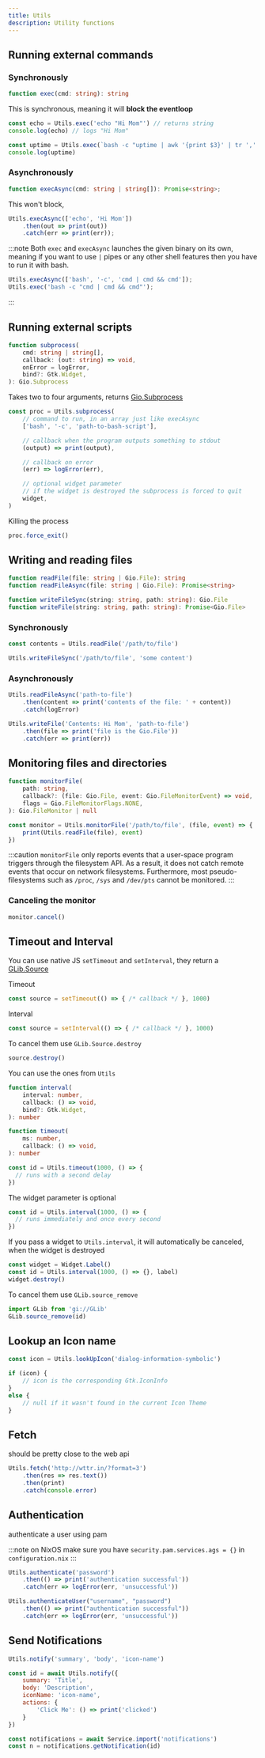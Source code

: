 ```yaml
---
title: Utils
description: Utility functions
---
```


## Running external commands

### Synchronously

```ts
function exec(cmd: string): string
```

This is synchronous, meaning it will **block the eventloop**

```js
const echo = Utils.exec('echo "Hi Mom"') // returns string
console.log(echo) // logs "Hi Mom"
```

```js
const uptime = Utils.exec(`bash -c "uptime | awk '{print $3}' | tr ',' ' '"`)
console.log(uptime)
```

### Asynchronously

```ts
function execAsync(cmd: string | string[]): Promise<string>;
```

This won't block,

```js
Utils.execAsync(['echo', 'Hi Mom'])
    .then(out => print(out))
    .catch(err => print(err));
```

:::note
Both `exec` and `execAsync` launches the given binary on its own,
meaning if you want to use `|` pipes or any other shell features
then you have to run it with bash.

```js
Utils.execAsync(['bash', '-c', 'cmd | cmd && cmd']);
Utils.exec('bash -c "cmd | cmd && cmd"');
```

:::

## Running external scripts

```ts
function subprocess(
    cmd: string | string[],
    callback: (out: string) => void,
    onError = logError,
    bind?: Gtk.Widget,
): Gio.Subprocess
```

Takes two to four arguments, returns [Gio.Subprocess](https://gjs-docs.gnome.org/gio20~2.0/gio.subprocess)

```js
const proc = Utils.subprocess(
    // command to run, in an array just like execAsync
    ['bash', '-c', 'path-to-bash-script'],

    // callback when the program outputs something to stdout
    (output) => print(output),

    // callback on error
    (err) => logError(err),

    // optional widget parameter
    // if the widget is destroyed the subprocess is forced to quit
    widget,
)
```

Killing the process

```js
proc.force_exit()
```

## Writing and reading files

```ts
function readFile(file: string | Gio.File): string
function readFileAsync(file: string | Gio.File): Promise<string>

function writeFileSync(string: string, path: string): Gio.File
function writeFile(string: string, path: string): Promise<Gio.File>
```

### Synchronously

```js
const contents = Utils.readFile('/path/to/file')

Utils.writeFileSync('/path/to/file', 'some content')
```

### Asynchronously

```js
Utils.readFileAsync('path-to-file')
    .then(content => print('contents of the file: ' + content))
    .catch(logError)

Utils.writeFile('Contents: Hi Mom', 'path-to-file')
    .then(file => print('file is the Gio.File'))
    .catch(err => print(err))
```

## Monitoring files and directories

```ts
function monitorFile(
    path: string,
    callback?: (file: Gio.File, event: Gio.FileMonitorEvent) => void,
    flags = Gio.FileMonitorFlags.NONE,
): Gio.FileMonitor | null
```

```js
const monitor = Utils.monitorFile('/path/to/file', (file, event) => {
    print(Utils.readFile(file), event)
})
```

:::caution
`monitorFile` only reports events that a user-space program 
triggers through the filesystem API. As a result, it does not catch
remote events that occur on network filesystems.
Furthermore, most pseudo-filesystems such as `/proc`, `/sys` and `/dev/pts`
cannot be monitored.
:::

### Canceling the monitor

```js
monitor.cancel()
```

## Timeout and Interval

You can use native JS `setTimeout` and `setInterval`, they return a [GLib.Source](https://docs.gtk.org/glib/struct.Source.html)

Timeout

```js
const source = setTimeout(() => { /* callback */ }, 1000)
```

Interval

```js
const source = setInterval(() => { /* callback */ }, 1000)
```

To cancel them use `GLib.Source.destroy`

```js
source.destroy()
```

You can use the ones from `Utils`

```ts
function interval(
    interval: number,
    callback: () => void,
    bind?: Gtk.Widget,
): number

function timeout(
    ms: number,
    callback: () => void,
): number
```

```js
const id = Utils.timeout(1000, () => {
  // runs with a second delay
})
```

The widget parameter is optional

```js
const id = Utils.interval(1000, () => {
  // runs immediately and once every second
})
```

If you pass a widget to `Utils.interval`, it will automatically be canceled,
when the widget is destroyed

```js
const widget = Widget.Label()
const id = Utils.interval(1000, () => {}, label)
widget.destroy()
```

To cancel them use `GLib.source_remove`

```js
import GLib from 'gi://GLib'
GLib.source_remove(id)
```

## Lookup an Icon name

```js
const icon = Utils.lookUpIcon('dialog-information-symbolic')

if (icon) {
    // icon is the corresponding Gtk.IconInfo
}
else {
    // null if it wasn't found in the current Icon Theme
}
```

## Fetch

should be pretty close to the web api

```js
Utils.fetch('http://wttr.in/?format=3')
    .then(res => res.text())
    .then(print)
    .catch(console.error)
```

## Authentication

authenticate a user using pam

:::note
on NixOS make sure you have `security.pam.services.ags = {}` in `configuration.nix`
:::

```js
Utils.authenticate('password')
    .then(() => print('authentication successful'))
    .catch(err => logError(err, 'unsuccessful'))

Utils.authenticateUser("username", "password")
    .then(() => print("authentication successful"))
    .catch(err => logError(err, 'unsuccessful'))
```

## Send Notifications

```js
Utils.notify('summary', 'body', 'icon-name')
```

```js
const id = await Utils.notify({
    summary: 'Title',
    body: 'Description',
    iconName: 'icon-name',
    actions: {
        'Click Me': () => print('clicked')
    }
})

const notifications = await Service.import('notifications')
const n = notifications.getNotification(id)
```
